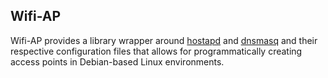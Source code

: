 Wifi-AP
-------

Wifi-AP provides a library wrapper around [hostapd] and [dnsmasq] and their
respective configuration files that allows for programmatically creating access points
in Debian-based Linux environments.

[hostapd]: http://w1.fi/hostapd/
[dnsmasq]: http://www.thekelleys.org.uk/dnsmasq/doc.html
